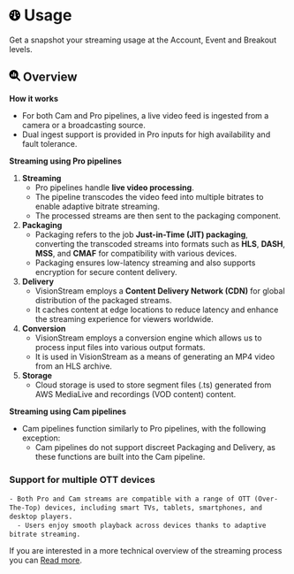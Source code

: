 # <img src="https://raw.githubusercontent.com/vishaldhole173/pro-stream-documentation/main/fontawesome/svgs/solid/gauge.svg" width="20" height="20"> Usage

Get a snapshot your streaming usage at the Account, Event and Breakout levels.

## <img src="https://raw.githubusercontent.com/vishaldhole173/pro-stream-documentation/main/fontawesome/svgs/solid/magnifying-glass-chart.svg" width="20" height="20"> Overview

**How it works**
  - For both Cam and Pro pipelines, a live video feed is ingested from a camera or a broadcasting source.
  - Dual ingest support is provided in Pro inputs for high availability and fault tolerance.

**Streaming using Pro pipelines**

1. **Streaming**
   - Pro pipelines handle **live video processing**.
   - The pipeline transcodes the video feed into multiple bitrates to enable adaptive bitrate streaming.
   - The processed streams are then sent to the packaging component.
2. **Packaging**
   - Packaging refers to the job **Just-in-Time (JIT) packaging**, converting the transcoded streams into formats such as **HLS**, **DASH**, **MSS**, and **CMAF** for compatibility with various devices.
   - Packaging ensures low-latency streaming and also supports encryption for secure content delivery.
3. **Delivery**
   - VisionStream employs a **Content Delivery Network (CDN)** for global distribution of the packaged streams.
   - It caches content at edge locations to reduce latency and enhance the streaming experience for viewers worldwide.
4. **Conversion**
   - VisionStream employs a conversion engine which allows us to process input files into various output formats.
   - It is used in VisionStream as a means of generating an MP4 video from an HLS archive.
5. **Storage**
   - Cloud storage is used to store segment files (.ts) generated from AWS MediaLive and recordings (VOD content) content.

**Streaming using Cam pipelines**

- Cam pipelines function similarly to Pro pipelines, with the following exception:
  - Cam pipelines do not support discreet Packaging and Delivery, as these functions are built into the Cam pipeline.

### Support for multiple OTT devices
    - Both Pro and Cam streams are compatible with a range of OTT (Over-The-Top) devices, including smart TVs, tablets, smartphones, and desktop players.
      - Users enjoy smooth playback across devices thanks to adaptive bitrate streaming.

If you are interested in a more technical overview of the streaming process you can [Read more](../Network/network.md).

